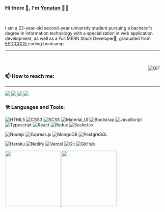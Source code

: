 
### Hi there 👋, I'm [Yonatan](https://github.com/yonatanski/) 👨‍💻


<br/>

<p>
I am a 22-year-old second-year university student pursuing a bachelor's degree in information technology with a specialization in web application development, as well as a Full MERN Stack Developer🚀, graduated from <a href="https://epicode.com/">EPICCODE </a> coding bootcamp 
  <hr/>
<br/>
<br/>


  <img align="right" alt="GIF" src="https://media.giphy.com/media/13HgwGsXF0aiGY/giphy.gif" />


<h3>📫 How to reach me:</h3>
<hr />
<div>
  
<a href="mailto:yonatanderibe6@gmail.com">
  <img src="https://img.shields.io/badge/Gmail-red?style=for-the-badge&logo=google"/>
</a>
  
 <a href="https://www.linkedin.com/in/yonathanski/">
   <img src="https://img.shields.io/badge/Linkedin-informational?style=for-the-badge&logo=linkedin"/>
 </a>
  
 <a href="https://www.instagram.com/yonathanski/">
  <img src="https://img.shields.io/badge/Instagram-purple?style=for-the-badge&logo=instagram"/>
  </a>
  
  <a href="https://twitter.com/yonatan_gosaye">
 <img src="https://img.shields.io/badge/Twitter-blue?style=for-the-badge&logo=twitter"/>
  </a>
 
 </div>
  

### 🛠️ Languages and Tools:

![HTML5](https://img.shields.io/badge/-HTML5-black?style=flat-square&logo=html5&logoColor=white)
![CSS3](https://img.shields.io/badge/-CSS3-black?style=flat-square&logo=css3)
![SCSS](https://img.shields.io/badge/-SCSS-black?style=flat-square&logo=SASS)
![Material_UI](https://img.shields.io/badge/-Material_UI-black?style=flat-square&logo=material-ui)
![Bootstrap](https://img.shields.io/badge/-Bootstrap-black?style=flat-square&logo=bootstrap)
![JavaScript](https://img.shields.io/badge/-JavaScript-black?style=flat-square&logo=javascript)
![Typescript](https://img.shields.io/badge/-Typescript-black?style=flat-square&logo=typescript)
![React](https://img.shields.io/badge/-React-black?style=flat-square&logo=react)
![Redux](https://img.shields.io/badge/-Redux-black?style=flat-square&logo=Redux)
![Socket.io](https://img.shields.io/badge/-Socket-black?style=flat-square&logo=socket.io)

![Nodejs](https://img.shields.io/badge/-Nodejs-black?style=flat-square&logo=Node.js)
![Express.js](https://img.shields.io/badge/-Express-black?style=flat-square&logo=expressjs)
![MongoDB](https://img.shields.io/badge/-MongoDB-black?style=flat-square&logo=mongodb)
![PostgreSQL](https://img.shields.io/badge/-PostgreSQL-black?style=flat-square&logo=postgresql)

![Heroku](https://img.shields.io/badge/-Heroku-black?style=flat-square&logo=heroku)
![Netlify](https://img.shields.io/badge/-Netlify-black?style=flat-square&logo=netlify)
![Vercel](https://img.shields.io/badge/-Vercel-black?style=flat-square&logo=vercel)
![Git](https://img.shields.io/badge/-Git-black?style=flat-square&logo=git)
![GitHub](https://img.shields.io/badge/-GitHub-black?style=flat-square&logo=github)


<a href="https://github.com/yonatanski">
  <img height="180em" src="https://github-readme-stats.vercel.app/api?username=yonatanski&theme=buefy&show_icons=true" />
  <img height="180em" src="https://github-readme-stats.vercel.app/api/top-langs/?username=yonatanski&theme=buefy&layout=compact" />
</a>

<br/>



